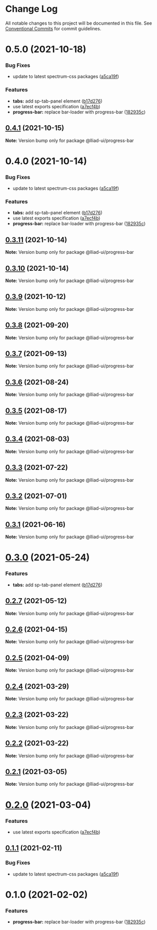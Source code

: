 # Change Log

All notable changes to this project will be documented in this file.
See [Conventional Commits](https://conventionalcommits.org) for commit guidelines.

# 0.5.0 (2021-10-18)


### Bug Fixes

* update to latest spectrum-css packages ([a5ca19f](https://github.com/gaoding-inc/Iliad-ui/commit/a5ca19f67d5b3f0951667c4441d4d977bf1e0937))


### Features

* **tabs:** add sp-tab-panel element ([b17d276](https://github.com/gaoding-inc/Iliad-ui/commit/b17d2765cf415578a31e5fa23515c25ff4c3922d))
* use latest exports specification ([a7ecf4b](https://github.com/gaoding-inc/Iliad-ui/commit/a7ecf4b6da7996f36a8a89f62cc2384709497008))
* **progress-bar:** replace bar-loader with progress-bar ([182935c](https://github.com/gaoding-inc/Iliad-ui/commit/182935c540013af9e793ccf5654113b7af5d34de))





## [0.4.1](https://github.com/adobe/spectrum-web-components/compare/@lliad-ui/progress-bar@0.4.0...@lliad-ui/progress-bar@0.4.1) (2021-10-15)

**Note:** Version bump only for package @lliad-ui/progress-bar

# 0.4.0 (2021-10-14)

### Bug Fixes

-   update to latest spectrum-css packages ([a5ca19f](https://github.com/adobe/spectrum-web-components/commit/a5ca19f67d5b3f0951667c4441d4d977bf1e0937))

### Features

-   **tabs:** add sp-tab-panel element ([b17d276](https://github.com/adobe/spectrum-web-components/commit/b17d2765cf415578a31e5fa23515c25ff4c3922d))
-   use latest exports specification ([a7ecf4b](https://github.com/adobe/spectrum-web-components/commit/a7ecf4b6da7996f36a8a89f62cc2384709497008))
-   **progress-bar:** replace bar-loader with progress-bar ([182935c](https://github.com/adobe/spectrum-web-components/commit/182935c540013af9e793ccf5654113b7af5d34de))

## [0.3.11](https://github.com/adobe/spectrum-web-components/compare/@lliad-ui/progress-bar@0.3.9...@lliad-ui/progress-bar@0.3.11) (2021-10-14)

**Note:** Version bump only for package @lliad-ui/progress-bar

## [0.3.10](https://github.com/adobe/spectrum-web-components/compare/@lliad-ui/progress-bar@0.3.9...@lliad-ui/progress-bar@0.3.10) (2021-10-14)

**Note:** Version bump only for package @lliad-ui/progress-bar

## [0.3.9](https://github.com/adobe/spectrum-web-components/compare/@lliad-ui/progress-bar@0.3.8...@lliad-ui/progress-bar@0.3.9) (2021-10-12)

**Note:** Version bump only for package @lliad-ui/progress-bar

## [0.3.8](https://github.com/adobe/spectrum-web-components/compare/@lliad-ui/progress-bar@0.3.7...@lliad-ui/progress-bar@0.3.8) (2021-09-20)

**Note:** Version bump only for package @lliad-ui/progress-bar

## [0.3.7](https://github.com/adobe/spectrum-web-components/compare/@lliad-ui/progress-bar@0.3.6...@lliad-ui/progress-bar@0.3.7) (2021-09-13)

**Note:** Version bump only for package @lliad-ui/progress-bar

## [0.3.6](https://github.com/adobe/spectrum-web-components/compare/@lliad-ui/progress-bar@0.3.5...@lliad-ui/progress-bar@0.3.6) (2021-08-24)

**Note:** Version bump only for package @lliad-ui/progress-bar

## [0.3.5](https://github.com/adobe/spectrum-web-components/compare/@lliad-ui/progress-bar@0.3.4...@lliad-ui/progress-bar@0.3.5) (2021-08-17)

**Note:** Version bump only for package @lliad-ui/progress-bar

## [0.3.4](https://github.com/adobe/spectrum-web-components/compare/@lliad-ui/progress-bar@0.3.3...@lliad-ui/progress-bar@0.3.4) (2021-08-03)

**Note:** Version bump only for package @lliad-ui/progress-bar

## [0.3.3](https://github.com/adobe/spectrum-web-components/compare/@lliad-ui/progress-bar@0.3.2...@lliad-ui/progress-bar@0.3.3) (2021-07-22)

**Note:** Version bump only for package @lliad-ui/progress-bar

## [0.3.2](https://github.com/adobe/spectrum-web-components/compare/@lliad-ui/progress-bar@0.3.1...@lliad-ui/progress-bar@0.3.2) (2021-07-01)

**Note:** Version bump only for package @lliad-ui/progress-bar

## [0.3.1](https://github.com/adobe/spectrum-web-components/compare/@lliad-ui/progress-bar@0.3.0...@lliad-ui/progress-bar@0.3.1) (2021-06-16)

**Note:** Version bump only for package @lliad-ui/progress-bar

# [0.3.0](https://github.com/adobe/spectrum-web-components/compare/@lliad-ui/progress-bar@0.2.7...@lliad-ui/progress-bar@0.3.0) (2021-05-24)

### Features

-   **tabs:** add sp-tab-panel element ([b17d276](https://github.com/adobe/spectrum-web-components/commit/b17d2765cf415578a31e5fa23515c25ff4c3922d))

## [0.2.7](https://github.com/adobe/spectrum-web-components/compare/@lliad-ui/progress-bar@0.2.6...@lliad-ui/progress-bar@0.2.7) (2021-05-12)

**Note:** Version bump only for package @lliad-ui/progress-bar

## [0.2.6](https://github.com/adobe/spectrum-web-components/compare/@lliad-ui/progress-bar@0.2.5...@lliad-ui/progress-bar@0.2.6) (2021-04-15)

**Note:** Version bump only for package @lliad-ui/progress-bar

## [0.2.5](https://github.com/adobe/spectrum-web-components/compare/@lliad-ui/progress-bar@0.2.4...@lliad-ui/progress-bar@0.2.5) (2021-04-09)

**Note:** Version bump only for package @lliad-ui/progress-bar

## [0.2.4](https://github.com/adobe/spectrum-web-components/compare/@lliad-ui/progress-bar@0.2.3...@lliad-ui/progress-bar@0.2.4) (2021-03-29)

**Note:** Version bump only for package @lliad-ui/progress-bar

## [0.2.3](https://github.com/adobe/spectrum-web-components/compare/@lliad-ui/progress-bar@0.2.2...@lliad-ui/progress-bar@0.2.3) (2021-03-22)

**Note:** Version bump only for package @lliad-ui/progress-bar

## [0.2.2](https://github.com/adobe/spectrum-web-components/compare/@lliad-ui/progress-bar@0.2.1...@lliad-ui/progress-bar@0.2.2) (2021-03-22)

**Note:** Version bump only for package @lliad-ui/progress-bar

## [0.2.1](https://github.com/adobe/spectrum-web-components/compare/@lliad-ui/progress-bar@0.2.0...@lliad-ui/progress-bar@0.2.1) (2021-03-05)

**Note:** Version bump only for package @lliad-ui/progress-bar

# [0.2.0](https://github.com/adobe/spectrum-web-components/compare/@lliad-ui/progress-bar@0.1.1...@lliad-ui/progress-bar@0.2.0) (2021-03-04)

### Features

-   use latest exports specification ([a7ecf4b](https://github.com/adobe/spectrum-web-components/commit/a7ecf4b6da7996f36a8a89f62cc2384709497008))

## [0.1.1](https://github.com/adobe/spectrum-web-components/compare/@lliad-ui/progress-bar@0.1.0...@lliad-ui/progress-bar@0.1.1) (2021-02-11)

### Bug Fixes

-   update to latest spectrum-css packages ([a5ca19f](https://github.com/adobe/spectrum-web-components/commit/a5ca19f67d5b3f0951667c4441d4d977bf1e0937))

# 0.1.0 (2021-02-02)

### Features

-   **progress-bar:** replace bar-loader with progress-bar ([182935c](https://github.com/adobe/spectrum-web-components/commit/182935c540013af9e793ccf5654113b7af5d34de))
